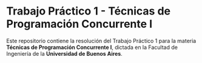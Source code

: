 # Trabajo Práctico 1 - Técnicas de Programación Concurrente I

Este repositorio contiene la resolución del Trabajo Práctico 1 para la materia **Técnicas de Programación Concurrente I**, dictada en la Facultad de Ingeniería de la **Universidad de Buenos Aires**.
